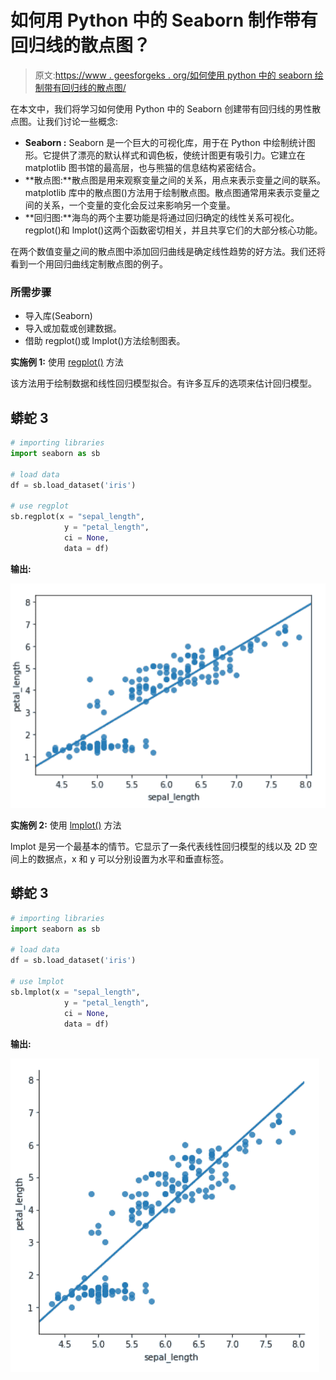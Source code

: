 # 如何用 Python 中的 Seaborn 制作带有回归线的散点图？

> 原文:[https://www . geesforgeks . org/如何使用 python 中的 seaborn 绘制带有回归线的散点图/](https://www.geeksforgeeks.org/how-to-make-scatter-plot-with-regression-line-using-seaborn-in-python/)

在本文中，我们将学习如何使用 Python 中的 Seaborn 创建带有回归线的男性散点图。让我们讨论一些概念:

*   **Seaborn :** Seaborn 是一个巨大的可视化库，用于在 Python 中绘制统计图形。它提供了漂亮的默认样式和调色板，使统计图更有吸引力。它建立在 matplotlib 图书馆的最高层，也与熊猫的信息结构紧密结合。
*   **散点图:**散点图是用来观察变量之间的关系，用点来表示变量之间的联系。matplotlib 库中的散点图()方法用于绘制散点图。散点图通常用来表示变量之间的关系，一个变量的变化会反过来影响另一个变量。
*   **回归图:**海鸟的两个主要功能是将通过回归确定的线性关系可视化。regplot()和 lmplot()这两个函数密切相关，并且共享它们的大部分核心功能。

在两个数值变量之间的散点图中添加回归曲线是确定线性趋势的好方法。我们还将看到一个用回归曲线定制散点图的例子。

### 所需步骤

*   导入库(Seaborn)
*   导入或加载或创建数据。
*   借助 regplot()或 lmplot()方法绘制图表。

**实施例 1:** 使用 [regplot()](https://www.geeksforgeeks.org/python-seaborn-regplot-method/) 方法

该方法用于绘制数据和线性回归模型拟合。有许多互斥的选项来估计回归模型。

## 蟒蛇 3

```py
# importing libraries
import seaborn as sb

# load data
df = sb.load_dataset('iris')

# use regplot
sb.regplot(x = "sepal_length",
            y = "petal_length", 
            ci = None,
            data = df)
```

**输出:**

![](img/5c4e8714dd0cc29215010abc68bea31d.png)

**实施例 2:** 使用 [lmplot()](https://www.geeksforgeeks.org/python-seaborn-lmplot-method/) 方法

lmplot 是另一个最基本的情节。它显示了一条代表线性回归模型的线以及 2D 空间上的数据点，x 和 y 可以分别设置为水平和垂直标签。

## 蟒蛇 3

```py
# importing libraries
import seaborn as sb

# load data
df = sb.load_dataset('iris')

# use lmplot
sb.lmplot(x = "sepal_length",
            y = "petal_length", 
            ci = None,
            data = df)
```

**输出:**

![](img/f45e038141539a21043d57066355724d.png)